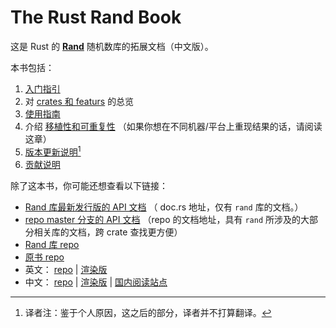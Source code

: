# The Rust Rand Book

这是 Rust 的 **[Rand]** 随机数库的拓展文档（中文版）。

本书包括：

1.  [入门指引](guide-start.md)
1.  对 [crates 和 featurs](crates.md) 的总览
3.  [使用指南](guide.md)
4.  介绍 [移植性和可重复性](portability.md)
    （如果你想在不同机器/平台上重现结果的话，请阅读这章）
5.  [版本更新说明](update.md)[^stop]
6.  [贡献说明](contributing.md)

除了这本书，你可能还想查看以下链接：

-   [Rand 库最新发行版的 API 文档](https://docs.rs/rand/) 
    （ doc.rs 地址，仅有 `rand` 库的文档。）
-   [repo master 分支的 API 文档](https://rust-random.github.io/rand/) 
    （repo 的文档地址，具有 `rand` 所涉及的大部分相关库的文档，跨 crate 查找更方便）
-   [Rand 库 repo](https://github.com/rust-random/rand/)
-   [原书 repo](https://github.com/rust-random/book/)
- 英文：
[repo](https://github.com/rust-random/book/) |
[渲染版](https://rust-random.github.io/book/) 
- 中文：
[repo](https://github.com/zjp-CN/Rust-Rand-Book-zh) |
[渲染版](https://zjp-cn.github.io/Rust-Rand-Book-zh) |
[国内阅读站点](http://129.28.186.100/Rust-Rand-Book-zh)

[Rand]: https://docs.rs/rand

[^stop]: 译者注：鉴于个人原因，这之后的部分，译者并不打算翻译。

